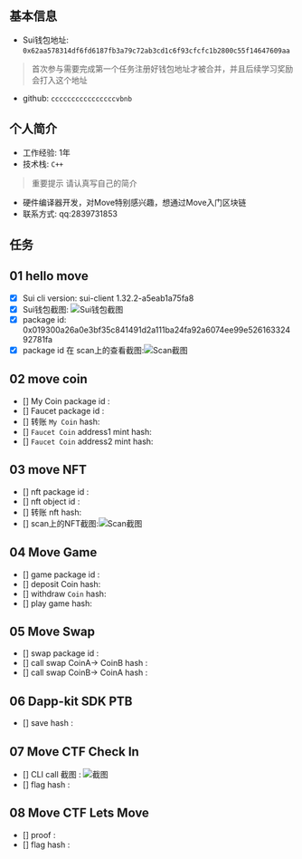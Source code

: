 ## 基本信息
- Sui钱包地址: `0x62aa578314df6fd6187fb3a79c72ab3cd1c6f93cfcfc1b2800c55f14647609aa`
> 首次参与需要完成第一个任务注册好钱包地址才被合并，并且后续学习奖励会打入这个地址
- github: `ccccccccccccccccvbnb`

## 个人简介
- 工作经验: 1年
- 技术栈: `C++`
> 重要提示 请认真写自己的简介
- 硬件编译器开发，对Move特别感兴趣，想通过Move入门区块链
- 联系方式: qq:2839731853 

## 任务

##   01 hello move  
- [x] Sui cli version: sui-client 1.32.2-a5eab1a75fa8
- [x] Sui钱包截图: ![Sui钱包截图](./wallet.png)
- [x] package id: 0x019300a26a0e3bf35c841491d2a111ba24fa92a6074ee99e52616332492781fa
- [x] package id 在 scan上的查看截图:![Scan截图](hello_move/package.png)

##   02 move coin
- [] My Coin package id : 
- [] Faucet package id : 
- [] 转账 `My Coin` hash:
- [] `Faucet Coin` address1 mint hash:
- [] `Faucet Coin` address2 mint hash:

##   03 move NFT
- [] nft package id :
- [] nft object id : 
- [] 转账 nft  hash:
- [] scan上的NFT截图:![Scan截图](./images/你的图片地址)

##   04 Move Game
- [] game package id :
- [] deposit Coin hash:
- [] withdraw `Coin` hash:
- [] play game hash:

##   05 Move Swap
- [] swap package id :
- [] call swap CoinA-> CoinB  hash :
- [] call swap CoinB-> CoinA  hash :

##   06 Dapp-kit SDK PTB
- [] save hash :

##   07 Move CTF Check In
- [] CLI call 截图 : ![截图](./images/你的图片地址)
- [] flag hash :

##   08 Move CTF Lets Move
- [] proof : 
- [] flag hash :